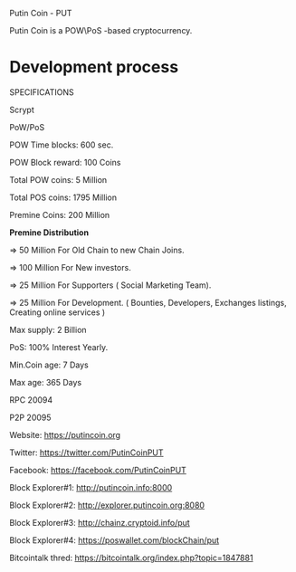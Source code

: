 

Putin Coin - PUT

Putin Coin is a POW\PoS -based cryptocurrency.

Development process
===========================

SPECIFICATIONS

Scrypt

PoW/PoS

POW Time blocks: 600 sec.

POW Block reward: 100 Coins

Total POW coins: 5 Million

Total POS coins: 1795 Million

Premine Coins: 200 Million 

****Premine Distribution**** 

=> 50 Million For Old Chain to new Chain Joins.

=> 100 Million For New investors.

=> 25 Million For Supporters ( Social Marketing Team).

=> 25 Million For Development. ( Bounties, Developers, Exchanges listings, Creating online services )


Max supply: 2 Billion

PoS:  100% Interest Yearly.

Min.Coin age: 7 Days

Max age: 365 Days

RPC 20094

P2P 20095

Website: https://putincoin.org

Twitter: https://twitter.com/PutinCoinPUT

Facebook: https://facebook.com/PutinCoinPUT

Block Explorer#1: http://putincoin.info:8000

Block Explorer#2: http://explorer.putincoin.org:8080

Block Explorer#3: http://chainz.cryptoid.info/put

Block Explorer#4: https://poswallet.com/blockChain/put

Bitcointalk thred: https://bitcointalk.org/index.php?topic=1847881
